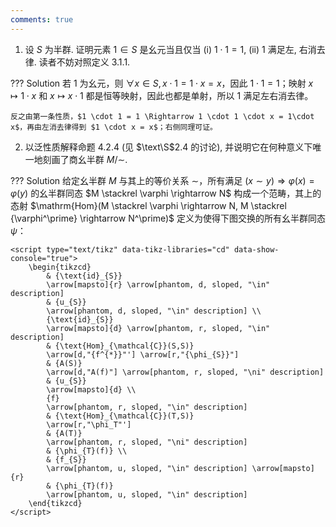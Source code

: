 ```yaml
---
comments: true
---
```


1. 设 $S$ 为半群. 证明元素 $1 \in S$ 是幺元当且仅当 (i)  $1 \cdot 1 = 1$, (ii) $1$ 满足左, 右消去律. 读者不妨对照定义 3.1.1.

??? Solution
    若 $1$ 为幺元，则 $\forall x \in S, x \cdot 1 = 1 \cdot x = x$，因此 $1 \cdot 1 = 1$；映射 $x \mapsto 1\cdot x$ 和 $x \mapsto x \cdot 1$ 都是恒等映射，因此也都是单射，所以 $1$ 满足左右消去律。

    反之由第一条性质，$1 \cdot 1 = 1 \Rightarrow 1 \cdot 1 \cdot x = 1\cdot x$，再由左消去律得到 $1 \cdot x = x$；右侧同理可证。

2. 以泛性质解释命题 4.2.4 (见 $\text\S$2.4 的讨论), 并说明它在何种意义下唯一地刻画了商幺半群 $M/\sim$.

??? Solution
    给定幺半群 $M$ 与其上的等价关系 $\sim$，所有满足 $(x \sim y) \Rightarrow \varphi(x) = \varphi(y)$ 的幺半群同态 $M \stackrel \varphi \rightarrow N$ 构成一个范畴，其上的态射 $\mathrm{Hom}(M \stackrel \varphi \rightarrow N, M \stackrel {\varphi^\prime} \rightarrow N^\prime)$ 定义为使得下图交换的所有幺半群同态 $\psi$：

    <script type="text/tikz" data-tikz-libraries="cd" data-show-console="true">
        \begin{tikzcd}
            & {\text{id}_{S}}
            \arrow[mapsto]{r} \arrow[phantom, d, sloped, "\in" description]
            & {u_{S}}
            \arrow[phantom, d, sloped, "\in" description] \\
            {\text{id}_{S}}
            \arrow[mapsto]{d} \arrow[phantom, r, sloped, "\in" description]
            & {\text{Hom}_{\mathcal{C}}(S,S)}
            \arrow[d,"{f^{*}}"'] \arrow[r,"{\phi_{S}}"]
            & {A(S)}
            \arrow[d,"A(f)"] \arrow[phantom, r, sloped, "\ni" description]
            & {u_{S}}
            \arrow[mapsto]{d} \\
            {f}
            \arrow[phantom, r, sloped, "\in" description]
            & {\text{Hom}_{\mathcal{C}}(T,S)}
            \arrow[r,"\phi_T"']
            & {A(T)}
            \arrow[phantom, r, sloped, "\ni" description]
            & {\phi_{T}(f)} \\
            & {f_{S}}
            \arrow[phantom, u, sloped, "\in" description] \arrow[mapsto]{r}
            & {\phi_{T}(f)}
            \arrow[phantom, u, sloped, "\in" description]
        \end{tikzcd}
    </script>
